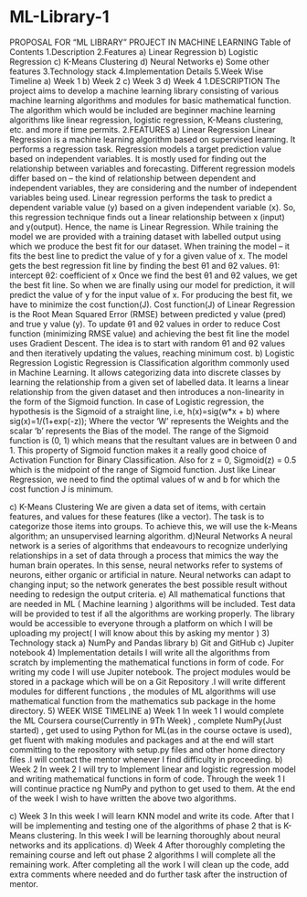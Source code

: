 # ML-Library-1
PROPOSAL FOR “ML LIBRARY” PROJECT IN MACHINE LEARNING 
Table of Contents
1.Description
2.Features
        a) Linear Regression
        b) Logistic Regression
        c) K-Means Clustering
        d) Neural Networks
        e) Some other features
3.Technology stack
4.Implementation Details
5.Week Wise Timeline
          a) Week 1
          b) Week 2
          c) Week 3
          d) Week 4
1.DESCRIPTION
The project aims to develop a machine learning library consisting of various machine learning algorithms and modules for basic mathematical function. The algorithm which would be included are beginner machine learning algorithms like linear regression, logistic regression, K-Means clustering, etc. and more if time permits.
2.FEATURES
a) Linear Regression
Linear Regression is a machine learning algorithm based on supervised learning. It performs a regression task. Regression models a target prediction value based on independent variables. It is mostly used for finding out the relationship between variables and forecasting. Different regression models differ based on – the kind of relationship between dependent and independent variables, they are considering and the number of independent variables being used.
Linear regression performs the task to predict a dependent variable value (y) based on a given independent variable (x). So, this regression technique finds out a linear relationship between x (input) and y(output). Hence, the name is Linear Regression.
While training the model we are provided with a training dataset with labelled output using which we produce the best fit for our dataset. When training the model – it fits the best line to predict the value of y for a given value of x. The model gets the best regression fit line by finding the best θ1 and θ2 values.
θ1: intercept
θ2: coefficient of x
Once we find the best θ1 and θ2 values, we get the best fit line. So when we are finally using our model for prediction, it will predict the value of y for the input value of x.
For producing the best fit, we have to minimize the cost function(J). Cost function(J) of Linear Regression is the Root Mean Squared Error (RMSE) between predicted y value (pred) and true y value (y).
To update θ1 and θ2 values in order to reduce Cost function (minimizing RMSE value) and achieving the best fit line the model uses Gradient Descent. The idea is to start with random θ1 and θ2 values and then iteratively updating the values, reaching minimum cost.
b) Logistic Regression
Logistic Regression is Classification algorithm commonly used in Machine Learning. It allows categorizing data into discrete classes by learning the relationship from a given set of labelled data. It learns a linear relationship from the given dataset and then introduces a non-linearity in the form of the Sigmoid function.
In case of Logistic regression, the hypothesis is the Sigmoid of a straight line, i.e, h(x)=sig(w*x + b) where sig(x)=1/(1+exp(-z));
Where the vector ‘W’ represents the Weights and the scalar ‘b’ represents the Bias of the model.
The range of the Sigmoid function is (0, 1) which means that the resultant values are in between 0 and 1. This property of Sigmoid function makes it a really good choice of Activation Function for Binary Classification. Also for z = 0, Sigmoid(z) = 0.5 which is the midpoint of the range of Sigmoid function.
Just like Linear Regression, we need to find the optimal values of w and b for which the cost function J is minimum.

c) K-Means Clustering
We are given a data set of items, with certain features, and values for these features (like a vector). The task is to categorize those items into groups. To achieve this, we will use the k-Means algorithm; an unsupervised learning algorithm.
d)Neural Networks
A neural network is a series of algorithms that endeavours to recognize underlying relationships in a set of data through a process that mimics the way the human brain operates. In this sense, neural networks refer to systems of neurons, either organic or artificial in nature. Neural networks can adapt to changing input; so the network generates the best possible result without needing to redesign the output criteria. 
e) 
 All mathematical functions that are needed in ML ( Machine learning ) algorithms will be included.
Test data will be provided to test if all the algorithms are working properly.
The library would be accessible to everyone through a platform on which I will be uploading my project( I will know about this by asking my mentor )
3) Technology stack
a) NumPy and Pandas library 
b) Git and GitHub
c) Jupiter notebook
4) Implementation details
I will write all the algorithms from scratch by implementing the mathematical functions in form of code. For writing my code I will use Jupiter notebook. The project modules would be stored in a package which will be on a Git Repository .I will write different modules for different functions , the modules of ML algorithms will use mathematical function from the mathematics sub package in the home directory. 
5) WEEK WISE TIMELINE
a) Week 1
In week 1 I would complete the ML Coursera course(Currently in  9Th Week) , complete NumPy(Just started) , get used to using Python for ML(as in the course octave is used), get fluent with making modules and packages and at the end will start committing to the repository with setup.py files and other home directory files .I will contact the mentor whenever I find difficulty in proceeding.
b) Week 2
In week 2 I will try to Implement linear and logistic regression model and writing mathematical functions in form of code. Through the week 1 I will continue practice ng NumPy and python to get used to them. At the end of the week I wish to have written the above two algorithms. 

c) Week 3
In this week I will learn KNN model and write its code. After that I will be implementing and testing one of the algorithms of phase 2 that is K-Means clustering. In this week I will be learning thoroughly about neural networks and its applications.
d) Week 4
After thoroughly completing the remaining course and left out phase 2 algorithms I will complete all the remaining work. After completing all the work I will clean up the code, add extra comments where needed and do further task after the instruction of mentor.
